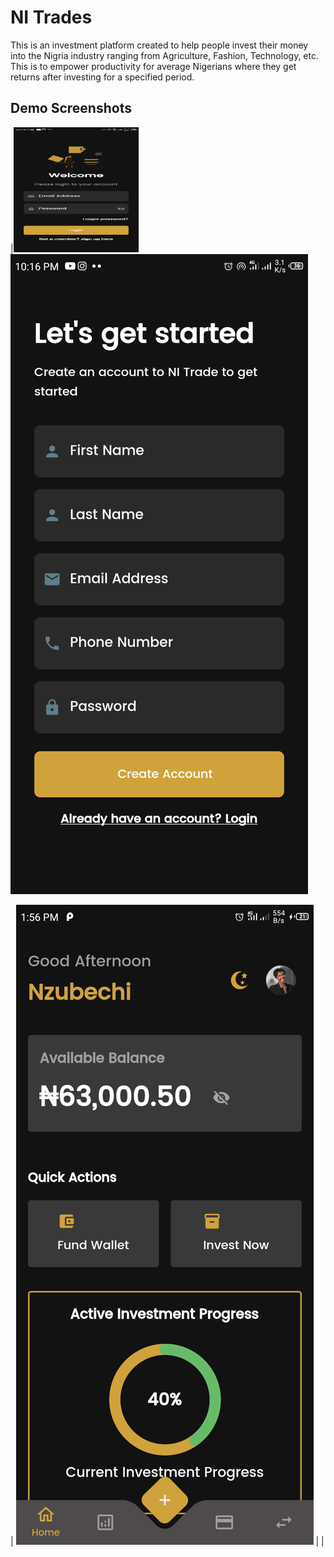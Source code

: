 
# NI Trades

This is an investment platform created to help people invest their money into the Nigria industry ranging from Agriculture, Fashion, Technology, etc. This is to empower productivity for average Nigerians where they get returns after investing for a specified period.

## Demo Screenshots

|<img src="https://github.com/zubisofts/ni_trades/blob/master/assets/login.png?raw=true" width="200" height="200" /> ![Signup Screen](https://github.com/zubisofts/ni_trades/blob/master/assets/signup.png?raw=true) 

| ![Dashboard Screen](https://github.com/zubisofts/ni_trades/blob/master/assets/dashboard.png?raw=true) |  |

